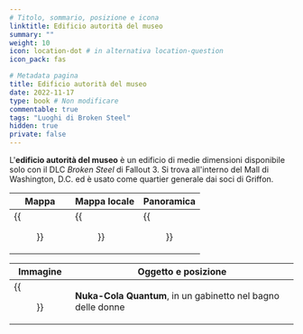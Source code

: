 ```yaml
---
# Titolo, sommario, posizione e icona
linktitle: Edificio autorità del museo
summary: ""
weight: 10
icon: location-dot # in alternativa location-question
icon_pack: fas

# Metadata pagina
title: Edificio autorità del museo
date: 2022-11-17
type: book # Non modificare
commentable: true
tags: "Luoghi di Broken Steel"
hidden: true
private: false 
---
```


<div class="fo3">

L'**edificio autorità del museo** è un edificio di medie dimensioni disponibile solo con il DLC *Broken Steel* di Fallout 3. Si trova all'interno del Mall di Washington, D.C. ed è usato come quartier generale dai soci di Griffon.

| Mappa                                   | Mappa locale                                  | Panoramica                          |
| --------------------------------------- | --------------------------------------------- | ----------------------------------- |
| {{<figure src="fo3/Museum_Authority_Building_map.webp">}}| {{<figure src="fo3/Museum_Authority_Building_local_map.webp">}}| {{<figure src="fo3/Museum_Authority_Building.webp">}}|

| Immagine | Oggetto e posizione |
| -------- | ------------------- |
|  {{<figure src="fo3/Museum_authority_ladies_room.webp">}}       | **Nuka-Cola Quantum**, in un gabinetto nel bagno delle donne                    | 

</div>
